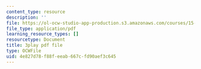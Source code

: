 ```yaml
---
content_type: resource
description: ''
file: https://ol-ocw-studio-app-production.s3.amazonaws.com/courses/15-031j-energy-decisions-markets-and-policies-spring-2012/4e827d78f88feeab667cfd90aef3c645_mKmMDYGO3-Y.pdf
file_type: application/pdf
learning_resource_types: []
resourcetype: Document
title: 3play pdf file
type: OCWFile
uid: 4e827d78-f88f-eeab-667c-fd90aef3c645
---
```

